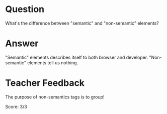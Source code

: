 # Question
What's the difference between "semantic" and "non-semantic" elements?

# Answer
"Semantic" elements describes itself to both browser and developer. "Non-semantic" elements tell us nothing.
# Teacher Feedback

The purpose of non-semantics tags is to group!

Score: 3/3